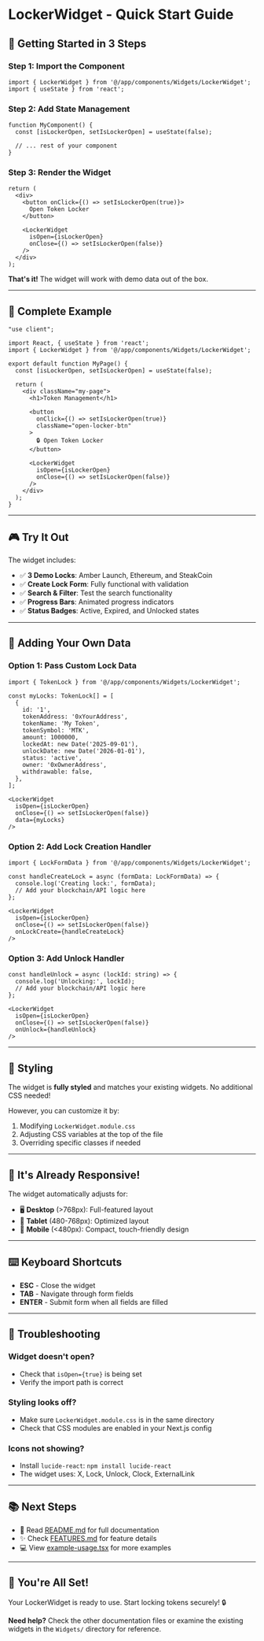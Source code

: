 # LockerWidget - Quick Start Guide

## 🚀 Getting Started in 3 Steps

### Step 1: Import the Component

```tsx
import { LockerWidget } from '@/app/components/Widgets/LockerWidget';
import { useState } from 'react';
```

### Step 2: Add State Management

```tsx
function MyComponent() {
  const [isLockerOpen, setIsLockerOpen] = useState(false);
  
  // ... rest of your component
}
```

### Step 3: Render the Widget

```tsx
return (
  <div>
    <button onClick={() => setIsLockerOpen(true)}>
      Open Token Locker
    </button>
    
    <LockerWidget
      isOpen={isLockerOpen}
      onClose={() => setIsLockerOpen(false)}
    />
  </div>
);
```

**That's it!** The widget will work with demo data out of the box.

---

## 📝 Complete Example

```tsx
"use client";

import React, { useState } from 'react';
import { LockerWidget } from '@/app/components/Widgets/LockerWidget';

export default function MyPage() {
  const [isLockerOpen, setIsLockerOpen] = useState(false);

  return (
    <div className="my-page">
      <h1>Token Management</h1>
      
      <button 
        onClick={() => setIsLockerOpen(true)}
        className="open-locker-btn"
      >
        🔒 Open Token Locker
      </button>

      <LockerWidget
        isOpen={isLockerOpen}
        onClose={() => setIsLockerOpen(false)}
      />
    </div>
  );
}
```

---

## 🎮 Try It Out

The widget includes:
- ✅ **3 Demo Locks**: Amber Launch, Ethereum, and SteakCoin
- ✅ **Create Lock Form**: Fully functional with validation
- ✅ **Search & Filter**: Test the search functionality
- ✅ **Progress Bars**: Animated progress indicators
- ✅ **Status Badges**: Active, Expired, and Unlocked states

---

## 🔌 Adding Your Own Data

### Option 1: Pass Custom Lock Data

```tsx
import { TokenLock } from '@/app/components/Widgets/LockerWidget';

const myLocks: TokenLock[] = [
  {
    id: '1',
    tokenAddress: '0xYourAddress',
    tokenName: 'My Token',
    tokenSymbol: 'MTK',
    amount: 1000000,
    lockedAt: new Date('2025-09-01'),
    unlockDate: new Date('2026-01-01'),
    status: 'active',
    owner: '0xOwnerAddress',
    withdrawable: false,
  },
];

<LockerWidget
  isOpen={isLockerOpen}
  onClose={() => setIsLockerOpen(false)}
  data={myLocks}
/>
```

### Option 2: Add Lock Creation Handler

```tsx
import { LockFormData } from '@/app/components/Widgets/LockerWidget';

const handleCreateLock = async (formData: LockFormData) => {
  console.log('Creating lock:', formData);
  // Add your blockchain/API logic here
};

<LockerWidget
  isOpen={isLockerOpen}
  onClose={() => setIsLockerOpen(false)}
  onLockCreate={handleCreateLock}
/>
```

### Option 3: Add Unlock Handler

```tsx
const handleUnlock = async (lockId: string) => {
  console.log('Unlocking:', lockId);
  // Add your blockchain/API logic here
};

<LockerWidget
  isOpen={isLockerOpen}
  onClose={() => setIsLockerOpen(false)}
  onUnlock={handleUnlock}
/>
```

---

## 🎨 Styling

The widget is **fully styled** and matches your existing widgets. No additional CSS needed!

However, you can customize it by:
1. Modifying `LockerWidget.module.css`
2. Adjusting CSS variables at the top of the file
3. Overriding specific classes if needed

---

## 📱 It's Already Responsive!

The widget automatically adjusts for:
- 🖥️ **Desktop** (>768px): Full-featured layout
- 📱 **Tablet** (480-768px): Optimized layout
- 📱 **Mobile** (<480px): Compact, touch-friendly design

---

## ⌨️ Keyboard Shortcuts

- **ESC** - Close the widget
- **TAB** - Navigate through form fields
- **ENTER** - Submit form when all fields are filled

---

## 🐛 Troubleshooting

### Widget doesn't open?
- Check that `isOpen={true}` is being set
- Verify the import path is correct

### Styling looks off?
- Make sure `LockerWidget.module.css` is in the same directory
- Check that CSS modules are enabled in your Next.js config

### Icons not showing?
- Install `lucide-react`: `npm install lucide-react`
- The widget uses: X, Lock, Unlock, Clock, ExternalLink

---

## 📚 Next Steps

- 📖 Read [README.md](./README.md) for full documentation
- ✨ Check [FEATURES.md](./FEATURES.md) for feature details
- 💻 View [example-usage.tsx](./example-usage.tsx) for more examples

---

## 🎉 You're All Set!

Your LockerWidget is ready to use. Start locking tokens securely! 🔒

**Need help?** Check the other documentation files or examine the existing widgets in the `Widgets/` directory for reference.
